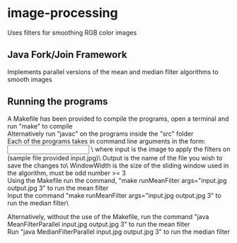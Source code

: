 # image-processing
Uses filters for smoothing RGB color images

## Java Fork/Join Framework
Implements parallel versions of the mean and median filter algorithms to smooth images

## Running the programs
A Makefile has been provided to compile the programs, open a terminal and run "make" to compile\
Alternatively run "javac" on the programs inside the "src" folder\
Each of the programs takes in command line arguments in the form: <input> <output> <windowWidth>\ 
where input is the image to apply the filters on (sample file provided input.jpg)\ 
Output is the name of the file you wish to save the changes to\ 
WindowWidth is the size of the sliding window used in the algorithm, must be odd number >= 3\
Using the Makefile run the command, "make runMeanFilter args="input.jpg output.jpg 3" to run the mean filter\
Input the command "make runMeanFilter args="input.jpg output.jpg 3" to run the median filter\
  
Alternatively, without the use of the Makefile, run the command "java MeanFilterParallel input.jpg output.jpg 3" to run the mean filter\
Run "java MedianFilterParallel input.jpg output.jpg 3" to run the median filter
